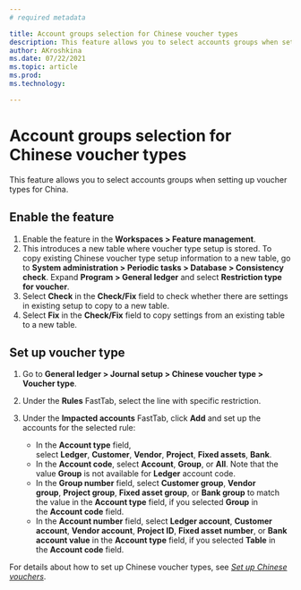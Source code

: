 ```yaml
---
# required metadata

title: Account groups selection for Chinese voucher types
description: This feature allows you to select accounts groups when setting up voucher types for China.
author: AKroshkina
ms.date: 07/22/2021
ms.topic: article
ms.prod: 
ms.technology: 

---
```

# Account groups selection for Chinese voucher types
This feature allows you to select accounts groups when setting up voucher types for China.

## Enable the feature

1.  Enable the feature in the **Workspaces &gt; Feature management**.
2.  This introduces a new table where voucher type setup is stored. To copy existing Chinese voucher type setup information to a new table, go to **System administration &gt; Periodic tasks &gt; Database &gt; Consistency check**. Expand **Program &gt; General ledger** and select **Restriction type for voucher**.
3.  Select **Check** in the **Check/Fix** field to check whether there are settings in existing setup to copy to a new table.
4.  Select **Fix** in the **Check/Fix** field to copy settings from an existing table to a new table.

## Set up voucher type

1.  Go to **General ledger &gt; Journal setup &gt; Chinese voucher type &gt; Voucher type**.
2.  Under the **Rules** FastTab, select the line with specific restriction.
3.  Under the **Impacted accounts** FastTab, click **Add** and set up the accounts for the selected rule:
   
    -   In the **Account type** field, select **Ledger**, **Customer**, **Vendor**, **Project**, **Fixed assets**, **Bank**.
    -   In the **Account code**, select **Account**, **Group**, or **All**. Note that the value **Group** is not available for **Ledger** account code.
    -   In the **Group number** field, select **Customer group**, **Vendor group**, **Project group**, **Fixed asset group**, or **Bank group** to match the value in the **Account type** field, if you selected **Group** in the **Account code** field.
    -   In the **Account number** field, select **Ledger account**, **Customer account**, **Vendor account**, **Project ID**, **Fixed asset number**, or **Bank account value** in the **Account type** field, if you selected **Table** in the **Account code** field.

For details about how to set up Chinese voucher types, see [*Set up Chinese vouchers*](https://docs.microsoft.com/en-us/dynamics365/finance/localizations/tasks/set-up-chinese-vouchers).
